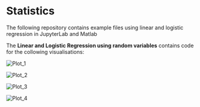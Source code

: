 # Statistics
The following repository contains example files using linear and logistic regression in JupyterLab and Matlab

The **Linear and Logistic Regression using random variables** contains code for the collowing visualisations:

![Plot_1](https://github.com/RuthJNelson/Statistics/blob/master/Images/Plot%201.png)


![Plot_2](https://github.com/RuthJNelson/Statistics/blob/master/Images/Plot%202.png)


![Plot_3](https://github.com/RuthJNelson/Statistics/blob/master/Images/Plot%203.png)


![Plot_4](https://github.com/RuthJNelson/Statistics/blob/master/Images/Plot%204.png)
